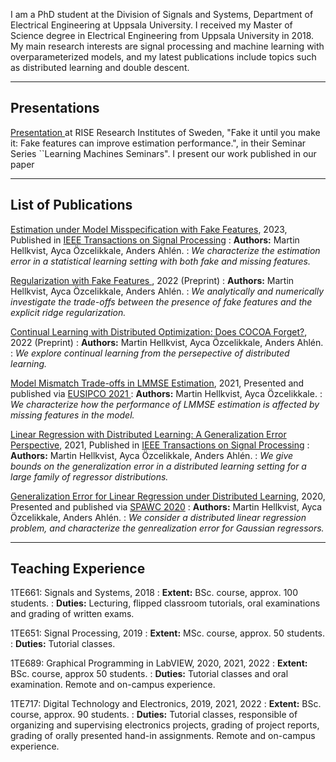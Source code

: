 I am a PhD student at the Division of Signals and Systems,
Department of Electrical Engineering at Uppsala University. 
I received my Master of Science degree in Electrical Engineering from Uppsala University in 2018.
My main research interests are signal processing and machine learning with overparameterized models,
and my latest publications include topics such as distributed learning and double descent.

---
## Presentations

<a href="https://www.youtube.com/watch?v=z1TFZFGipG4&ab_channel=RISEResearchInstitutesofSweden" target="_blank">	Presentation </a> at RISE Research Institutes of Sweden, "Fake it until you make it: Fake features can improve estimation performance.", in their Seminar Series ``Learning Machines Seminars". I present our work published in our paper 

---
## List of Publications

<a href="https://arxiv.org/pdf/2203.03398.pdf" target="_blank">Estimation under Model Misspecification with Fake Features</a>, 2023, Published in <a href="https://ieeexplore.ieee.org/document/10018513" target="_blank">IEEE Transactions on Signal Processing</a>
: **Authors:** Martin Hellkvist, Ayca Özcelikkale, Anders Ahlén.
: *We characterize the estimation error in a statistical learning setting with both fake and missing features.*

<a href="https://arxiv.org/abs/2212.00433" target="_blank">	Regularization with Fake Features </a>, 2022 (Preprint)
: **Authors:** Martin Hellkvist, Ayca Özcelikkale, Anders Ahlén.
: *We analytically and numerically investigate the trade-offs between the presence of fake features and the explicit ridge regularization.*

<a href="https://arxiv.org/abs/2211.16994" target="_blank">	Continual Learning with Distributed Optimization: Does COCOA Forget?</a>, 2022 (Preprint)
: **Authors:** Martin Hellkvist, Ayca Özcelikkale, Anders Ahlén.
: *We explore continual learning from the persepective of distributed learning.*

<a href="https://arxiv.org/abs/2105.11964" target="_blank">Model Mismatch Trade-offs in LMMSE Estimation</a>, 2021, Presented and published via <a href="https://ieeexplore.ieee.org/document/9615976" target="_blank"> EUSIPCO 2021 </a>
: **Authors:** Martin Hellkvist, Ayca Özcelikkale.
: *We characterize how the performance of LMMSE estimation is affected by missing features in the model.*

<a href="https://arxiv.org/abs/2101.09001" target="_blank">Linear Regression with Distributed Learning: A Generalization Error Perspective</a>, 2021, Published in <a href="https://ieeexplore.ieee.org/document/9520293" target="_blank">IEEE Transactions on Signal Processing</a>
: **Authors:** Martin Hellkvist, Ayca Özcelikkale, Anders Ahlén.
: *We give bounds on the generalization error in a distributed learning setting for a large family of regressor distributions.*

<a href="https://arxiv.org/abs/2004.14637" target="_blank">Generalization Error for Linear Regression under Distributed Learning</a>, 2020, Presented and published via <a href="https://ieeexplore.ieee.org/document/9154284" target="_blank">SPAWC 2020</a> 
: **Authors:** Martin Hellkvist, Ayca Özcelikkale, Anders Ahlén.
: *We consider a distributed linear regression problem, and characterize the genrealization error for Gaussian regressors.*

 
<!-- Publication item template
    [Title](https://arxiv.org/abs/), yyyy, ([Journal/Conf/Preprint]())
    : **Authors:** 
    : one-line-abstract. 
-->
<!-- 
    <a href="" target="_blank"></a> 
-->

---
## Teaching Experience

1TE661: Signals and Systems, 2018
: **Extent:** BSc. course, approx. 100 students.
: **Duties:** Lecturing, flipped classroom tutorials, oral examinations and grading of written exams.

1TE651: Signal Processing, 2019
: **Extent:** MSc. course, approx. 50 students.
: **Duties:** Tutorial classes.

1TE689: Graphical Programming in LabVIEW, 2020, 2021, 2022
: **Extent:** BSc. course, approx 50 students.
: **Duties:** Tutorial classes and oral examination. Remote and on-campus experience.

1TE717: Digital Technology and Electronics, 2019, 2021, 2022
: **Extent:** BSc. course, approx. 90 students.
: **Duties:** Tutorial classes, responsible of organizing and supervising electronics projects, grading of project reports, grading of orally presented hand-in assignments. Remote and on-campus experience.
